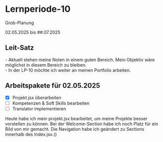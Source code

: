 # Lernperiode-10
Grob-Planung

02.05.2025 bis ##.07.2025

## Leit-Satz

*-* Aktuell stehen meine Noten in einem guten Bereich. Mein Objektiv wäre möglichst in diesem Bereich zu bleiben. </br>
*-* In der LP-10 möchte ich weiter an meinen Portfolio arbeiten.

## Arbeitspakete für 02.05.2025

- [x] Projekt.jsx überarbeiten
- [ ] Kompetenzen & Soft Skills bearbeiten
- [ ] Translator implementieren

Heute habe ich mein projekt.jsx bearbeitet, um meine Projekte besser vorstellen zu können. Bei der Welcome-Section habe ich noch Platz für ein Bild von mir gemacht. Die Navigation habe ich geändert zu Sections innerhalb des Index.jsx.()

